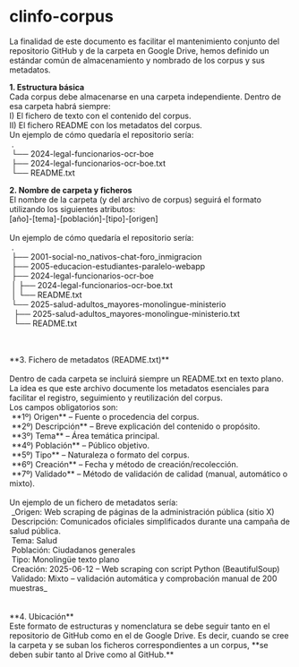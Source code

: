 # clinfo-corpus
La finalidad de este documento es facilitar el mantenimiento conjunto del repositorio GitHub y de la carpeta en Google Drive, hemos definido un estándar común de almacenamiento y nombrado de los corpus y sus metadatos.

**1. Estructura básica**<br>
Cada corpus debe almacenarse en una carpeta independiente. Dentro de esa carpeta habrá siempre:<br>
 I) El fichero de texto con el contenido del corpus.<br>
 II) El fichero README con los metadatos del corpus.<br>
Un ejemplo de cómo quedaría el repositorio sería:<br>
&nbsp;.<br>
&nbsp;└── 2024-legal-funcionarios-ocr-boe<br>
        &nbsp;├── 2024-legal-funcionarios-ocr-boe.txt<br>
        &nbsp;└── README.txt<br>


**2. Nombre de carpeta y ficheros**<br>
El nombre de la carpeta (y del archivo de corpus) seguirá el formato utilizando los siguientes atributos:<br>
[año]-[tema]-[población]-[tipo]-[origen]<br>
<br>
Un ejemplo de cómo quedaría el repositorio sería:<br>
&nbsp;.<br>
&nbsp;├── 2001-social-no_nativos-chat-foro_inmigracion<br>
&nbsp;├── 2005-educacion-estudiantes-paralelo-webapp<br>
&nbsp;├── 2024-legal-funcionarios-ocr-boe<br>
&nbsp;│         ├── 2024-legal-funcionarios-ocr-boe.txt<br>
&nbsp;│         └── README.txt<br>
&nbsp;└── 2025-salud-adultos_mayores-monolingue-ministerio<br>
&nbsp;          ├── 2025-salud-adultos_mayores-monolingue-ministerio.txt<br>
&nbsp;          └── README.txt<br>
<br>

<br>
**3. Fichero de metadatos (README.txt)**<br>
<br>
Dentro de cada carpeta se incluirá siempre un README.txt en texto plano. La idea es que este archivo documente los metadatos esenciales para facilitar el registro, seguimiento y reutilización del corpus.<br>
Los campos obligatorios son:<br>
&nbsp;**1º) Origen** – Fuente o procedencia del corpus.<br>
&nbsp;**2º) Descripción** – Breve explicación del contenido o propósito.<br>
&nbsp;**3º) Tema** – Área temática principal.<br>
&nbsp;**4º) Población** – Público objetivo.<br>
&nbsp;**5º) Tipo** – Naturaleza o formato del corpus.<br>
&nbsp;**6º) Creación** – Fecha y método de creación/recolección.<br>
&nbsp;**7º) Validado** – Método de validación de calidad (manual, automático o mixto).<br>
<br>
Un ejemplo de un fichero de metadatos sería:<br>
&nbsp;_Origen: Web scraping de páginas de la administración pública (sitio X)<br>
&nbsp;Descripción: Comunicados oficiales simplificados durante una campaña de salud pública.<br>
&nbsp;Tema: Salud<br>
&nbsp;Población: Ciudadanos generales<br>
&nbsp;Tipo: Monolingüe texto plano<br>
&nbsp;Creación: 2025-06-12 – Web scraping con script Python (BeautifulSoup)<br>
&nbsp;Validado: Mixto – validación automática y comprobación manual de 200 muestras_<br>
<br>
<br>
**4. Ubicación**<br>
Este formato de estructuras y nomenclatura se debe seguir tanto en el repositorio de GitHub como en el de Google Drive. Es decir, cuando se cree la carpeta y se suban los ficheros correspondientes a un corpus, **se deben subir tanto al Drive como al GitHub.**<br>
<br>
